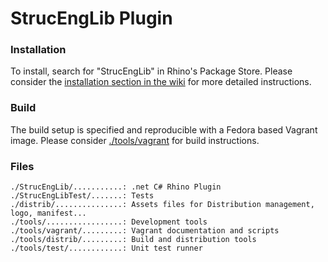 # StrucEngLib Plugin


### Installation
To install, search for "StrucEngLib" in Rhino's Package Store. Please consider
the [installation section in the
wiki](https://github.com/kfmResearch-NumericsTeam/StrucEng_Library_Plug_in/wiki/Installation)
for more detailed instructions.

### Build
The build setup is specified and reproducible with a Fedora based Vagrant image.
Please consider [./tools/vagrant](./tools/vagrant) for build instructions. 

### Files
```
./StrucEngLib/...........: .net C# Rhino Plugin
./StrucEngLibTest/.......: Tests
./distrib/...............: Assets files for Distribution management, logo, manifest...
./tools/.................: Development tools
./tools/vagrant/.........: Vagrant documentation and scripts
./tools/distrib/.........: Build and distribution tools
./tools/test/............: Unit test runner
```
